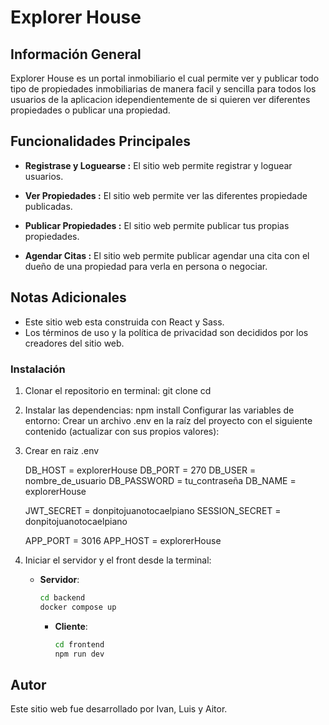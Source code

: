 # Explorer House

## Información General

Explorer House es un portal inmobiliario el cual permite ver y publicar todo tipo de propiedades inmobiliarias de manera facil y sencilla para todos los usuarios de la aplicacion idependientemente de si quieren ver diferentes propiedades o publicar una propiedad.

## Funcionalidades Principales

- **Registrase y Loguearse :** El sitio web permite registrar y loguear usuarios.

- **Ver Propiedades :** El sitio web permite ver las diferentes propiedade publicadas.

- **Publicar Propiedades :** El sitio web permite publicar tus propias propiedades.

- **Agendar Citas :** El sitio web permite publicar agendar una cita con el dueño de una propiedad para verla en persona o negociar.

## Notas Adicionales

- Este sitio web esta construida con React y Sass.
- Los términos de uso y la política de privacidad son decididos por los creadores del sitio web.

### Instalación

1. Clonar el repositorio en terminal:
   git clone <URL-del-repositorio>
   cd <nombre-del-proyecto>

2. Instalar las dependencias:
    npm install
    Configurar las variables de entorno:
    Crear un archivo .env en la raíz del proyecto con el siguiente contenido (actualizar con sus propios valores):

3. Crear en raiz .env 

    DB_HOST = explorerHouse
    DB_PORT = 270
    DB_USER = nombre_de_usuario
    DB_PASSWORD = tu_contraseña
    DB_NAME = explorerHouse
    
    JWT_SECRET = donpitojuanotocaelpiano
    SESSION_SECRET = donpitojuanotocaelpiano
    
    APP_PORT = 3016
    APP_HOST = explorerHouse
   

4.  Iniciar el servidor y el front desde la terminal:
   
     - **Servidor**:
    
         ```bash
         cd backend
         docker compose up
         ```
    
       - **Cliente**:
    
         ```bash
         cd frontend
         npm run dev
         ```


## Autor

Este sitio web fue desarrollado por Ivan, Luis y Aitor.
